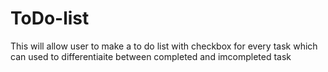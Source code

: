 # ToDo-list

This will allow user to make a to do list with  checkbox for every task which can used to differentiaite between completed and imcompleted task 

